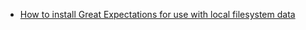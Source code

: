- [How to install Great Expectations for use with local filesystem data](docs/guides/setup/installation/local.md)
